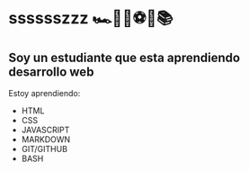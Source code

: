 # sssssszzz 🏎🐎🤒⚽🍒📚

## Soy un estudiante que esta aprendiendo **desarrollo web**

Estoy aprendiendo: 
- HTML
- CSS
- JAVASCRIPT
- MARKDOWN
- GIT/GITHUB
- BASH
